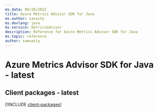 ```yaml
---
ms.data: 09/20/2022
title: Azure Metrics Advisor SDK for Java
ms.author: savaity
ms.devlang: java
ms.service: metricsadvisor
description: Reference for Azure Metrics Advisor SDK for Java
ms.topic: reference
author: samvaity
---
```

# Azure Metrics Advisor SDK for Java - latest

## Client packages - latest
[!INCLUDE [client-packages](metrics-advisor-client-index.md)]